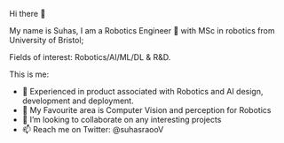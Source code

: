 Hi there 👋

My name is Suhas, I am a Robotics Engineer :robot: with MSc in robotics from University of Bristol; 

Fields of interest: Robotics/AI/ML/DL & R&D.

This is me:
* 🔭 Experienced in product associated with Robotics and AI design, development and deployment. 
* 🌱 My Favourite area is Computer Vision and perception for Robotics
* 👯 I’m looking to collaborate on any interesting projects
* 📫 Reach me on Twitter: @suhasraooV

